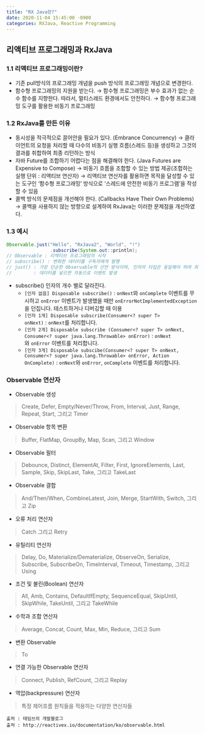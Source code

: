 ```yaml
---
title: "RX Java란?"
date: 2020-11-04 15:45:00 -0900
categories: RXJava, Reactive Programming
---
```


## 리액티브 프로그래밍과 RxJava

### 1.1 리액티브 프로그래밍이란?

- 기존 pull방식의 프로그래밍 개념을 push 방식의 프로그래밍 개념으로 변경한다.
- 함수형 프로그래밍의 지원을 받는다.
→ 함수형 프로그래밍은 부수 효과가 없는 순수 함수를 지향한다. 따라서, 멀티스레드 환경에서도 안전하다. 
→ 함수형 프로그래밍 도구를 활용한 비동기 프로그래밍

### 1.2 RxJava를 만든 이유

- 동시성을 적극적으로 끌어안을 필요가 있다. (Embrance Concurrency)
→ 클라이언트의 요청을 처리할 때 다수의 비동기 실행 흐름(스레드 등)을 생성하고 그것의 결과를 취합하여 최종 리턴하는 방식
- 자바 Future를 조합하기 어렵다는 점을 해결해야 한다. (Java Futures are Expensive to Compose)
→ 비동기 흐름을 조합할 수 있는 방법 제공(조합하는 실행 단위 : 리액티브 연산자)
→ 리액티브 연산자를 활용하면 목적을 달성할 수 있는 도구인 ‘함수형 프로그래밍’ 방식으로 ‘스레드에 안전한 비동기 프로그램’을 작성할 수 있음
- 콜백 방식의 문제점을 개선해야 한다. (Callbacks Have Their Own Problems)
→ 콜백을 사용하지 않는 방향으로 설계하여 RxJava는 이러한 문제점을 개선하였다.

### 1.3 예시

```java
Observable.just("Hello", "RxJava2", "World", "!")
                .subscribe(System.out::println);
// Observable : 리액티브 프로그래밍의 시작
// subscribe() : 변화한 데이터를 구독자에게 발행
// just() : 가장 단순한 Observable의 선언 방식이며, 인자의 타입은 동일해야 하며 최대 10개
//        : 데이터를 넣으면 자동으로 이벤트 발생
```

- subscribe() 인자의 개수 별로 달라진다.
    - `[인자 없음] Disposable subscribe()` : `onNext`와 `onComplete` 이벤트를 무시하고 `onError` 이벤트가 발생했을 때만 `onErrorNotImplementedException`을 던집니다. 테스트하거나 디버깅할 때 이용
    - `[인자 1개] Disposable subscribe(Consumer<? super T> onNext)` : `onNext`를 처리합니다.
    - `[인자 2개] Disposable subscribe (Consumer<? super T> onNext, Consumer<? super java.lang.Throwable> onError)` : `onNext`와 `onError` 이벤트를 처리합니다.
    - `[인자 3개] Disposable subscibe(Consumer<? super T> onNext, Consumer<? super java.lang.Throwable> onError, Action OnComplete)` : `onNext`와 `onError`, `onComplete` 이벤트를 처리합니다.
    

### Observable 연산자
-  Observable 생성
> Create, Defer, Empty/Never/Throw, From, Interval, Just, Range, Repeat, Start, 그리고 Timer
-  Observable 항목 변환
> Buffer, FlatMap, GroupBy, Map, Scan, 그리고 Window
-  Observable 필터
> Debounce, Distinct, ElementAt, Filter, First, IgnoreElements, Last, Sample, Skip, SkipLast, Take, 그리고 TakeLast
-  Observable 결합
> And/Then/When, CombineLatest, Join, Merge, StartWith, Switch, 그리고 Zip
-  오류 처리 연산자
> Catch 그리고 Retry
-  유틸리티 연산자
> Delay, Do, Materialize/Dematerialize, ObserveOn, Serialize, Subscribe, SubscribeOn, TimeInterval, Timeout, Timestamp, 그리고 Using
-  조건 및 불린(Boolean) 연산자
> All, Amb, Contains, DefaultIfEmpty, SequenceEqual, SkipUntil, SkipWhile, TakeUntil, 그리고 TakeWhile
-  수학과 조합 연산자
> Average, Concat, Count, Max, Min, Reduce, 그리고 Sum
-  변환 Observable
> To
-  연결 가능한 Observable 연산자
> Connect, Publish, RefCount, 그리고 Replay
-  역압(backpressure) 연산자
> 특정 제어흐름 원칙들을 적용하는 다양한 연산자들

    출처 : 태임쓰의 개발블로그
    출처 : http://reactivex.io/documentation/ko/observable.html